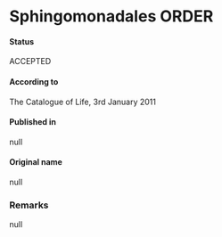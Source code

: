 Sphingomonadales ORDER
=======

#### Status
ACCEPTED

#### According to
The Catalogue of Life, 3rd January 2011

#### Published in
null

#### Original name
null

### Remarks
null